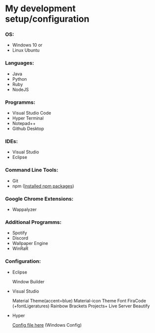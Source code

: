 # My development setup/configuration

### OS:
- Windows 10
or
- Linux Ubuntu

### Languages:
- Java
- Python
- Ruby
- NodeJS

### Programms:
- Visual Studio Code
- Hyper Terminal
- Notepad++
- Github Desktop

### IDEs:
- Visual Studio
- Eclipse

### Command Line Tools:
- Git
- npm ([Installed npm packages](https://github.com/JuzouSatoru2/My-config-setup/blob/master/Npm-Packages.md))

### Google Chrome Extensions:
- Wappalyzer

### Additional Programms:
- Spotify
- Discord
- Wallpaper Engine
- WinRaR

### Configuration:
- Eclipse

  Window Builder

- Visual Studio 

  Material Theme(accent=blue)
  Material-icon Theme
  Font FiraCode (+fontLigeratures)
  Rainbow Brackets
  Projects+
  Live Server
  Beautify

- Hyper 

  [Config file here](https://gist.github.com/JuzouSatoru2/2a58a7f98b475e468dd28f3c772b329f)
  (Windows Config)
